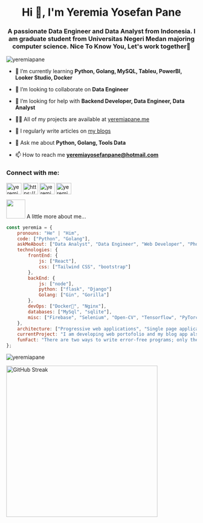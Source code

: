 <h1 align="center">Hi 👋, I'm Yeremia Yosefan Pane</h1>
<h3 align="center">A passionate Data Engineer and Data Analyst from Indonesia. I am graduate student from Universitas Negeri Medan majoring computer science. Nice To Know You, Let's work together👋</h3>

<p align="left"> <img src="https://komarev.com/ghpvc/?username=yeremiapane&label=Profile%20views&color=0e75b6&style=flat" alt="yeremiapane" /> </p>

- 🌱 I’m currently learning **Python, Golang, MySQL, Tableu, PowerBI, Looker Studio, Docker**

- 👯 I’m looking to collaborate on **Data Engineer**

- 🤝 I’m looking for help with **Backend Developer, Data Engineer, Data Analyst**

- 👨‍💻 All of my projects are available at <a href="yeremiapane.me">yeremiapane.me</a>

- 📝 I regularly write articles on <a href="yeremiapane.me/blog">my blogs</a>

- 💬 Ask me about **Python, Golang, Tools Data**

- 📫 How to reach me **yeremiayosefanpane@hotmail.com**

<h3 align="left">Connect with me:</h3>
<p align="left">
<a href="https://dev.to/yeremiapane_57" target="blank"><img align="center" src="https://raw.githubusercontent.com/rahuldkjain/github-profile-readme-generator/master/src/images/icons/Social/devto.svg" alt="yeremiapane_57" height="30" width="40" /></a>
<a href="https://linkedin.com/in/https://www.linkedin.com/in/yeremia-yosefan-pane-74041921a/" target="blank"><img align="center" src="https://raw.githubusercontent.com/rahuldkjain/github-profile-readme-generator/master/src/images/icons/Social/linked-in-alt.svg" alt="https://www.linkedin.com/in/yeremia-yosefan-pane-74041921a/" height="30" width="40" /></a>
<a href="https://instagram.com/yeremiapane" target="blank"><img align="center" src="https://raw.githubusercontent.com/rahuldkjain/github-profile-readme-generator/master/src/images/icons/Social/instagram.svg" alt="yeremiapane" height="30" width="40" /></a>
<a href="https://www.leetcode.com/yeremiapane" target="blank"><img align="center" src="https://raw.githubusercontent.com/rahuldkjain/github-profile-readme-generator/master/src/images/icons/Social/leet-code.svg" alt="yeremiapane" height="30" width="40" /></a>
</p>
<img src="https://media.giphy.com/media/VgCDAzcKvsR6OM0uWg/giphy.gif" width="50"> A little more about me...  

```javascript
const yeremia = {
    pronouns: "He" | "Him",
    code: ["Python", "Golang"],
    askMeAbout: ["Data Analyst", "Data Engineer", "Web Developer", "Photography"],
    technologies: {
        frontEnd: {
            js: ["React"],
            css: ["Tailwind CSS", "bootstrap"]
        },
        backEnd: {
            js: ["node"],
            python: ["flask", "Django"]
            Golang: ["Gin", "Gorilla"]
        },
        devOps: ["Docker🐳", "Nginx"],
        databases: ["MySql", "sqlite"],
        misc: ["Firebase", "Selenium", "Open-CV", "Tensorflow", "PyTorch"]
    },
    architecture: ["Progressive web applications", "Single page applications"],
    currentProject: "I am developing web portofolio and my blog app also write articles",
    funFact: "There are two ways to write error-free programs; only the third one works"
};
```
<p><img align="center" src="https://github-readme-stats.vercel.app/api/top-langs?username=yeremiapane&show_icons=true&locale=en&layout=compact" alt="yeremiapane" /></p>

<div>
  <a href="https://github.com/DenverCoder1/github-readme-streak-stats">
    <img width="400" src="https://github-readme-streak-stats-eight.vercel.app/?user=yeremiapane&theme=tokyonight-duo" alt="GitHub Streak" />
  </a>
</div>
